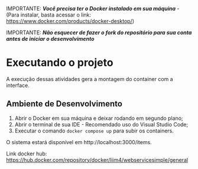 IMPORTANTE: ***Você precisa ter o Docker instalado em sua máquina*** - (Para instalar, basta acessar o link: https://www.docker.com/products/docker-desktop/)

IMPORTANTE: ***Não esquecer de fazer o fork do repositório para sua conta antes de iniciar o desenvolvimento***
# Executando o projeto
A execução dessas atividades gera a montagem do container com a interface.
## Ambiente de Desenvolvimento 
1. Abrir o Docker em sua máquina e deixar rodando em segundo plano;
2. Abrir o terminal de sua IDE - Recomendado uso do Visual Studio Code; 
3. Executar o comando `docker compose up` para subir os containers.

O sistema estará disponível em http://localhost:3000/items.

Link docker hub: https://hub.docker.com/repository/docker/liim4/webservicesimple/general

